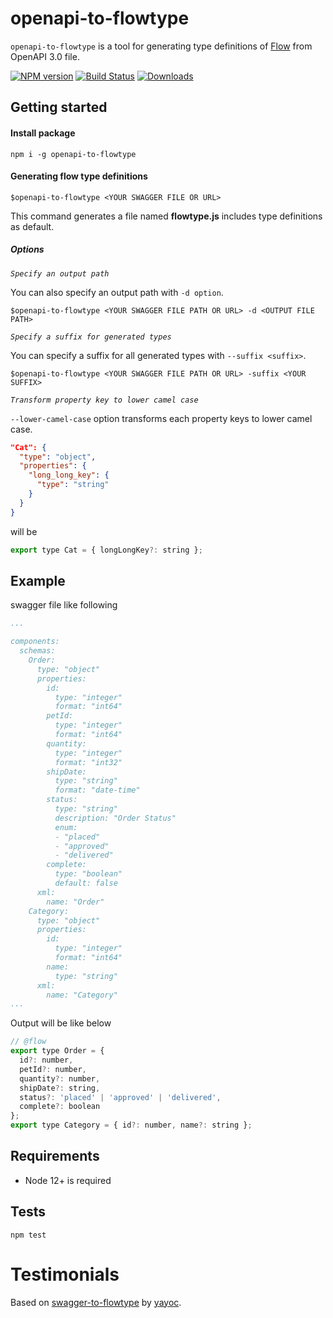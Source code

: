 # openapi-to-flowtype

`openapi-to-flowtype` is a tool for generating type definitions of [Flow](https://flow.org/) from OpenAPI 3.0 file.

[![NPM version][npm-image]][npm-url]
[![Build Status][travis-image]][travis-url]
[![Downloads][downloads-image]][downloads-url]

## Getting started

#### Install package

`npm i -g openapi-to-flowtype`

#### Generating flow type definitions

`$openapi-to-flowtype <YOUR SWAGGER FILE OR URL>`

This command generates a file named **flowtype.js** includes type definitions as default.  

##### Options

*`Specify an output path`*

You can also specify an output path with `-d option`.

`$openapi-to-flowtype <YOUR SWAGGER FILE PATH OR URL> -d <OUTPUT FILE PATH>`

*`Specify a suffix for generated types`*

You can specify a suffix for all generated types with `--suffix <suffix>`.

`$openapi-to-flowtype <YOUR SWAGGER FILE PATH OR URL> -suffix <YOUR SUFFIX>`

*`Transform property key to lower camel case`*

`--lower-camel-case` option transforms each property keys to lower camel case.

```json
"Cat": {
  "type": "object",
  "properties": {
    "long_long_key": {
      "type": "string"
    }
  }
}
```

will be

```js
export type Cat = { longLongKey?: string };
```

## Example

swagger file like following

```yaml
...

components:
  schemas:
    Order:
      type: "object"
      properties:
        id:
          type: "integer"
          format: "int64"
        petId:
          type: "integer"
          format: "int64"
        quantity:
          type: "integer"
          format: "int32"
        shipDate:
          type: "string"
          format: "date-time"
        status:
          type: "string"
          description: "Order Status"
          enum:
          - "placed"
          - "approved"
          - "delivered"
        complete:
          type: "boolean"
          default: false
      xml:
        name: "Order"
    Category:
      type: "object"
      properties:
        id:
          type: "integer"
          format: "int64"
        name:
          type: "string"
      xml:
        name: "Category"
...

```

Output will be like below

```js
// @flow
export type Order = {
  id?: number,
  petId?: number,
  quantity?: number,
  shipDate?: string,
  status?: 'placed' | 'approved' | 'delivered',
  complete?: boolean
};
export type Category = { id?: number, name?: string };

```

## Requirements
* Node 12+ is required

## Tests

`npm test`

# Testimonials
Based on [swagger-to-flowtype](https://github.com/yayoc/swagger-to-flowtype) by [yayoc](http://yayoc.com).

[npm-image]: https://img.shields.io/npm/v/openapi-to-flowtype.svg?style=flat-square
[npm-url]: https://npmjs.org/package/openapi-to-flowtype
[travis-image]: https://travis-ci.com/vlsergey/openapi-to-flowtype.svg?branch=master
[travis-url]: https://travis-ci.com/vlsergey/openapi-to-flowtype
[downloads-image]: http://img.shields.io/npm/dm/openapi-to-flowtype.svg?style=flat-square
[downloads-url]: https://npmjs.org/package/openapi-to-flowtype
